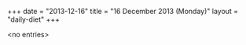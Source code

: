 +++
date = "2013-12-16"
title = "16 December 2013 (Monday)"
layout = "daily-diet"
+++

\<no entries\>